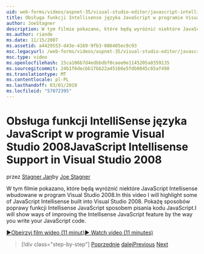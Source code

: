 ```yaml
---
uid: web-forms/videos/aspnet-35/visual-studio-editor/javascript-intellisense-support-in-visual-studio-2008
title: Obsługa funkcji Intellisense języka JavaScript w programie Visual Studio 2008 | Dokumentacja firmy Microsoft
author: JoeStagner
description: W tym filmie pokazano, które będą wyróżnić niektóre JavaScript Intellisense wbudowane w program Visual Studio 2008. Pokażę sposobów poprawy featu Intellisense JavaScript...
ms.author: riande
ms.date: 11/15/2007
ms.assetid: a4429553-d43e-4169-9fb3-086405ec9c93
msc.legacyurl: /web-forms/videos/aspnet-35/visual-studio-editor/javascript-intellisense-support-in-visual-studio-2008
msc.type: video
ms.openlocfilehash: 15ca106b7d4edbbdbf0caee0e1145205a0359135
ms.sourcegitcommit: 24b1f6decbb17bb22a45166e5fdb0845c65af498
ms.translationtype: MT
ms.contentlocale: pl-PL
ms.lasthandoff: 03/01/2019
ms.locfileid: "57072395"
---
```

<a name="javascript-intellisense-support-in-visual-studio-2008"></a><span data-ttu-id="47aa0-104">Obsługa funkcji IntelliSense języka JavaScript w programie Visual Studio 2008</span><span class="sxs-lookup"><span data-stu-id="47aa0-104">JavaScript Intellisense Support in Visual Studio 2008</span></span>
====================
<span data-ttu-id="47aa0-105">przez [Stagner Jan](https://github.com/JoeStagner)</span><span class="sxs-lookup"><span data-stu-id="47aa0-105">by [Joe Stagner](https://github.com/JoeStagner)</span></span>

<span data-ttu-id="47aa0-106">W tym filmie pokazano, które będą wyróżnić niektóre JavaScript Intellisense wbudowane w program Visual Studio 2008.</span><span class="sxs-lookup"><span data-stu-id="47aa0-106">In this video I will highlight some of JavaScript Intellisense built into Visual Studio 2008.</span></span> <span data-ttu-id="47aa0-107">Pokażę sposobów poprawy funkcji Intellisense JavaScript sposobem pisania kodu JavaScript.</span><span class="sxs-lookup"><span data-stu-id="47aa0-107">I will show ways of improving the Intellisense JavaScript feature by the way you write your JavaScript code.</span></span>

[<span data-ttu-id="47aa0-108">&#9654;Obejrzyj film wideo (11 minut)</span><span class="sxs-lookup"><span data-stu-id="47aa0-108">&#9654; Watch video (11 minutes)</span></span>](https://channel9.msdn.com/Blogs/ASP-NET-Site-Videos/javascript-intellisense-support-in-visual-studio-2008)

> [!div class="step-by-step"]
> <span data-ttu-id="47aa0-109">[Poprzednie](new-designer-support-in-visual-studio-2008.md)
> [dalej](javascript-debugging-in-visual-studio-2008.md)</span><span class="sxs-lookup"><span data-stu-id="47aa0-109">[Previous](new-designer-support-in-visual-studio-2008.md)
[Next](javascript-debugging-in-visual-studio-2008.md)</span></span>
